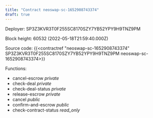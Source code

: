 ```yaml
---
title: "Contract neoswap-sc-1652908743374"
draft: true
---
```

Deployer: SP3Z3KVR3T0F255SC8170SZY7YB52YPY9H9TNZ9PM


 



Block height: 60532 (2022-05-18T21:59:40.000Z)

Source code: {{<contractref "neoswap-sc-1652908743374" SP3Z3KVR3T0F255SC8170SZY7YB52YPY9H9TNZ9PM neoswap-sc-1652908743374>}}

Functions:

* cancel-escrow _private_
* check-deal _private_
* check-deal-status _private_
* release-escrow _private_
* cancel _public_
* confirm-and-escrow _public_
* check-contract-status _read_only_
